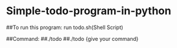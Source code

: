 # Simple-todo-program-in-python
##To run this program: run  todo.sh(Shell Script)

##Command: 
      ##./todo
      ##./todo {give your command}
